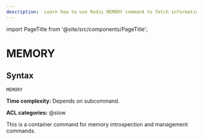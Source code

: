 ```yaml
---
description:  Learn how to use Redis MEMORY command to fetch information on memory.
---
```


import PageTitle from '@site/src/components/PageTitle';

# MEMORY

<PageTitle title="Redis MEMORY Command (Documentation) | Dragonfly" />

## Syntax

    MEMORY 

**Time complexity:** Depends on subcommand.

**ACL categories:** @slow

This is a container command for memory introspection and management commands.

<!-- To see the list of available commands you can call `MEMORY HELP`. -->
